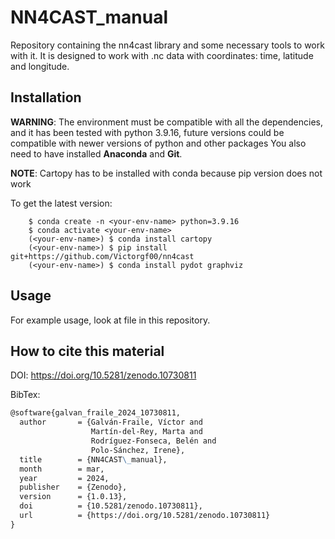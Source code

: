 # NN4CAST_manual
 Repository containing the nn4cast library and some necessary tools to work with it. It is designed to work with .nc data with coordinates: time, latitude and longitude.

## Installation
**WARNING**: The environment must be compatible with all the dependencies, and it has been tested with python 3.9.16, future versions could be compatible with newer versions of python and other packages You also need to have installed **Anaconda** and **Git**.

**NOTE**: Cartopy has to be installed with conda because pip version does not work

To get the latest version:
```console
    $ conda create -n <your-env-name> python=3.9.16
    $ conda activate <your-env-name>
    (<your-env-name>) $ conda install cartopy
    (<your-env-name>) $ pip install git+https://github.com/Victorgf00/nn4cast
    (<your-env-name>) $ conda install pydot graphviz
```

## Usage
For example usage, look at file    in this repository.


## How to cite this material

DOI: https://doi.org/10.5281/zenodo.10730811

BibTex:
```markdown
@software{galvan_fraile_2024_10730811,
  author       = {Galván-Fraile, Víctor and
                  Martín-del-Rey, Marta and
                  Rodríguez-Fonseca, Belén and
                  Polo-Sánchez, Irene},
  title        = {NN4CAST\_manual},
  month        = mar,
  year         = 2024,
  publisher    = {Zenodo},
  version      = {1.0.13},
  doi          = {10.5281/zenodo.10730811},
  url          = {https://doi.org/10.5281/zenodo.10730811}
}
```
